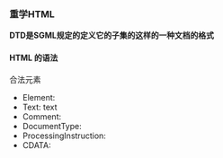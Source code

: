 ### 重学HTML

**DTD是SGML规定的定义它的子集的这样的一种文档的格式**


#### HTML 的语法

合法元素
* Element: <tagName></tagName>
* Text: text
* Comment: <!-- Comments -->
* DocumentType: <!Doctype html>
* ProcessingInstruction: <?a 1?>
* CDATA: <![CDATA[]]>

